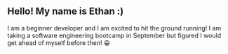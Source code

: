 ## Hello! My name is Ethan :)
I am a beginner developer and I am excited to hit the ground running!
I am taking a software engineering bootcamp in September 
but figured I would get ahead of myself before then! 😀

<!--
**Nanasi22/Nanasi22** is a ✨ _special_ ✨ repository because its `README.md` (this file) appears on your GitHub profile.

Here are some ideas to get you started:

- 🔭 I’m currently working on ...
- 🌱 Beginner Coding
- 👯 I’m looking to collaborate on ...
- 🤔 I’m looking for help with ...
- 💬 Ask me about ...
- 📫 How to reach me: ...
- 😄 Pronouns: ...
- ⚡ Fun fact: ...
-->
